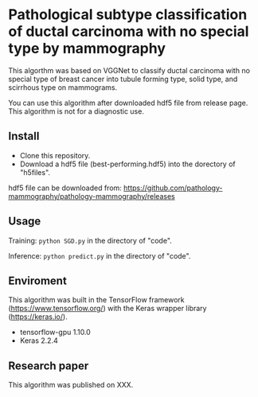 # Pathological subtype classification of ductal carcinoma with no special type by mammography
This algorthm was based on VGGNet to classify ductal carcinoma with no special type of breast cancer into tubule forming type, solid type, and scirrhous type on mammograms.

You can use this algorithm after downloaded hdf5 file from release page.
This algorithm is not for a diagnostic use.

## Install

- Clone this repository.
- Download a hdf5 file (best-performing.hdf5) into the dorectory of "h5files".

hdf5 file can be downloaded from:
https://github.com/pathology-mammography/pathology-mammography/releases


## Usage
Training: `python SGD.py` in the directory of "code". 

Inference: `python predict.py` in the directory of "code". 

## Enviroment
This algorithm was built in the TensorFlow framework (https://www.tensorflow.org/) with the Keras wrapper library (https://keras.io/).

- tensorflow-gpu 1.10.0
- Keras 2.2.4

## Research paper
This algorithm was published on XXX.
